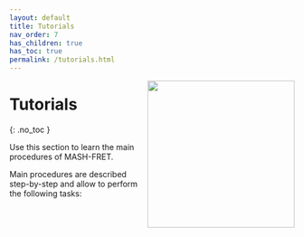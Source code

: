 ```yaml
---
layout: default
title: Tutorials
nav_order: 7
has_children: true
has_toc: true
permalink: /tutorials.html
---
```


<img src="assets/images/logos/logo-tutorials.png" width="260" style="float:right; margin-left: 15px;"/>

# Tutorials
{: .no_toc }

Use this section to learn the main procedures of MASH-FRET.

Main procedures are described step-by-step and allow to perform the following tasks:

